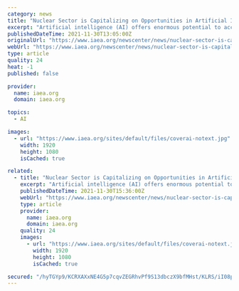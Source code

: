 ```yaml
---
category: news
title: "Nuclear Sector is Capitalizing on Opportunities in Artificial Intelligence, ITU-IAEA Events Hears"
excerpt: "Artificial intelligence (AI) offers enormous potential to accelerate technological development in nuclear fields, from science to energy to medicine, and the sector is making good progress in seizing on those opportunities,"
publishedDateTime: 2021-11-30T13:05:00Z
originalUrl: "https://www.iaea.org/newscenter/news/nuclear-sector-is-capitalizing-on-opportunities-in-artificial-intelligence-itu-iaea-events-hears"
webUrl: "https://www.iaea.org/newscenter/news/nuclear-sector-is-capitalizing-on-opportunities-in-artificial-intelligence-itu-iaea-events-hears"
type: article
quality: 24
heat: -1
published: false

provider:
  name: iaea.org
  domain: iaea.org

topics:
  - AI

images:
  - url: "https://www.iaea.org/sites/default/files/coverai-notext.jpg"
    width: 1920
    height: 1080
    isCached: true

related:
  - title: "Nuclear Sector is Capitalizing on Opportunities in Artificial Intelligence, ITU-IAEA Events Hear"
    excerpt: "Artificial intelligence (AI) offers enormous potential to accelerate technological development in nuclear fields, from science to energy to medicine, and the sector is making good progress in seizing on those opportunities,"
    publishedDateTime: 2021-11-30T15:36:00Z
    webUrl: "https://www.iaea.org/newscenter/news/nuclear-sector-is-capitalizing-on-opportunities-in-artificial-intelligence-itu-iaea-events-hear"
    type: article
    provider:
      name: iaea.org
      domain: iaea.org
    quality: 24
    images:
      - url: "https://www.iaea.org/sites/default/files/coverai-notext.jpg"
        width: 1920
        height: 1080
        isCached: true

secured: "/hyTGYp9/KCRXAXxNE4G5p7cqvZEGRhvPf9S13dbczX9bfMHst/KLRS/iI08pvWReVPibgYBx4S+IPbtqnAUyozZ5aMiJKxGaRp5EMcF9LGjVJJ9ZPDF18FyAXVujcqBmAF+67jnzdl92MjeiPDuKTeIls+9zK9k1BUcG41FKn8UwNyf2O8dyPR198pSDh6FyuSlvpYWETaq/bPPsqOwAgY8Xa2qd6jryko8X/ChTBjnqgo7Yq1p4Z1HVIw8Z+SwT8UMjoW5w7ro/uk1mxCC6cYwme3CDVAmlk7jm1pQmQz6x9cvHaYU4/jjGfymifOcENx0oq8RQUCXMOhsQzZBNIEJfl4Lv1lXT4hPGw67YHw=;u7Zvt/nUN+e3ojuqc8eAfw=="
---
```


